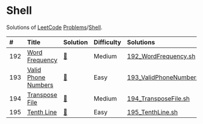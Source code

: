 # Shell
Solutions of [LeetCode](https://leetcode.com/) [Problems](https://leetcode.com/problemset/all/)/[Shell](https://leetcode.com/problemset/shell/).

| #    | Title                                                                     | Solution                                                       | Difficulty | Solutions                                                                                                         |
| :--- | :---                                                                      | :---                                                           | :---       | :---                                                                                                              |
| 192  | [Word Frequency](https://leetcode.com/problems/word-frequency/)           | [📝](https://leetcode.com/problems/word-frequency/solution/)   | Medium     | [192_WordFrequency.sh](https://github.com/ghsable/LeetCode/blob/main/Problems/Shell/192_WordFrequency.sh)         |
| 193  | [Valid Phone Numbers](https://leetcode.com/problems/valid-phone-numbers/) | [📝](https://leetcode.com/problems/solution/)                  | Easy       | [193_ValidPhoneNumbers.sh](https://github.com/ghsable/LeetCode/blob/main/Problems/Shell/193_ValidPhoneNumbers.sh) |
| 194  | [Transpose File](https://leetcode.com/problems/transpose-file/)           | [📝](https://leetcode.com/problems/solution/)                  | Medium     | [194_TransposeFile.sh](https://github.com/ghsable/LeetCode/blob/main/Problems/Shell/194_TransposeFile.sh)         |
| 195  | [Tenth Line](https://leetcode.com/problems/tenth-line/)                   | [📝](https://leetcode.com/problems/solution/)                  | Easy       | [195_TenthLine.sh](https://github.com/ghsable/LeetCode/blob/main/Problems/Shell/195_TenthLine.sh)                 |
